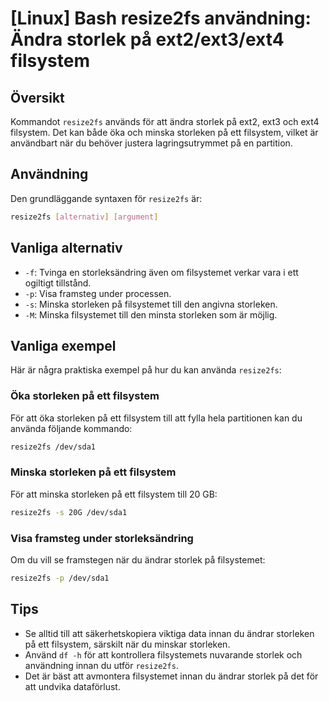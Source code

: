 # [Linux] Bash resize2fs användning: Ändra storlek på ext2/ext3/ext4 filsystem

## Översikt
Kommandot `resize2fs` används för att ändra storlek på ext2, ext3 och ext4 filsystem. Det kan både öka och minska storleken på ett filsystem, vilket är användbart när du behöver justera lagringsutrymmet på en partition.

## Användning
Den grundläggande syntaxen för `resize2fs` är:

```bash
resize2fs [alternativ] [argument]
```

## Vanliga alternativ
- `-f`: Tvinga en storleksändring även om filsystemet verkar vara i ett ogiltigt tillstånd.
- `-p`: Visa framsteg under processen.
- `-s`: Minska storleken på filsystemet till den angivna storleken.
- `-M`: Minska filsystemet till den minsta storleken som är möjlig.

## Vanliga exempel
Här är några praktiska exempel på hur du kan använda `resize2fs`:

### Öka storleken på ett filsystem
För att öka storleken på ett filsystem till att fylla hela partitionen kan du använda följande kommando:

```bash
resize2fs /dev/sda1
```

### Minska storleken på ett filsystem
För att minska storleken på ett filsystem till 20 GB:

```bash
resize2fs -s 20G /dev/sda1
```

### Visa framsteg under storleksändring
Om du vill se framstegen när du ändrar storlek på filsystemet:

```bash
resize2fs -p /dev/sda1
```

## Tips
- Se alltid till att säkerhetskopiera viktiga data innan du ändrar storleken på ett filsystem, särskilt när du minskar storleken.
- Använd `df -h` för att kontrollera filsystemets nuvarande storlek och användning innan du utför `resize2fs`.
- Det är bäst att avmontera filsystemet innan du ändrar storlek på det för att undvika dataförlust.